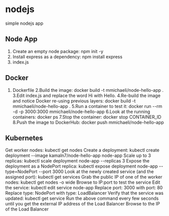 # nodejs
simple nodejs app 

Node App
--------
1. Create an empty node package: npm init -y
2. Install express as a dependency: npm install express
3. index.js
  
  
Docker
------
1. Dockerfile
2.Build the image: docker build -t mmichaeli/node-hello-app .
3.Edit index.js and replace the word Hi with Hello.
4.Re-build the image and notice Docker re-using previous layers: docker build -t mmichaeli/node-hello-app .
5.Run a container to test it: docker run --rm -d -p 3000:3000 mmichaeli/node-hello-app
6.Look at the running containers: docker ps
7.Stop the container: docker stop CONTAINER_ID
8.Push the image to DockerHub: docker push mmichaeli/node-hello-app



Kubernetes
----------
Get worker nodes: kubectl get nodes
Create a deployment: kubectl create deployment --image kamaln7/node-hello-app node-app
Scale up to 3 replicas: kubectl scale deployment node-app --replicas 3
Expose the deployment as a NodePort replica: kubectl expose deployment node-app --type=NodePort --port 3000
Look at the newly created service (and the assigned port): kubectl get services
Grab the public IP of one of the worker nodes: kubectl get nodes -o wide
Browse to IP:port to test the service
Edit the service: kubectl edit service node-app
Replace port: 3000 with port: 80
Replace type: NodePort with type: LoadBalancer
Verify that the service was updated: kubectl get service
Run the above command every few seconds until you get the external IP address of the Load Balancer
Browse to the IP of the Load Balancer


